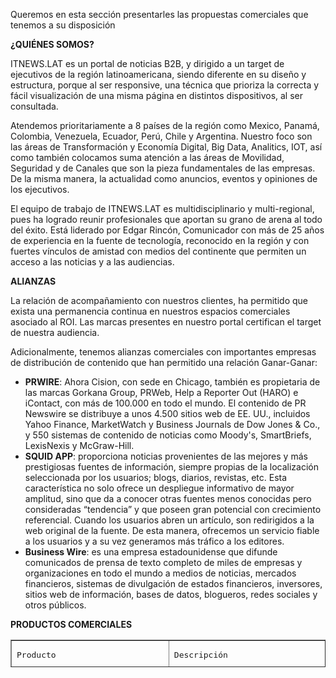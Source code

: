 Queremos en esta sección presentarles las propuestas comerciales que tenemos a su disposición

**¿QUIÉNES SOMOS?**

ITNEWS.LAT es un portal de noticias B2B, y dirigido a un target de ejecutivos de la región latinoamericana, siendo diferente en su diseño y estructura, porque al ser responsive, una técnica que prioriza la correcta y fácil visualización de una misma página en distintos dispositivos, al ser consultada.

Atendemos prioritariamente a 8 países de la región como Mexico, Panamá,  Colombia, Venezuela, Ecuador, Perú, Chile y Argentina. Nuestro foco son las áreas de Transformación y Economía Digital, Big Data, Analitics, IOT, así como también colocamos suma atención a las áreas de Movilidad, Seguridad y de Canales que son la pieza fundamentales de las empresas. De la misma manera, la actualidad como anuncios, eventos y opiniones de los ejecutivos.

El equipo de trabajo de ITNEWS.LAT es multidisciplinario y multi-regional, pues ha logrado reunir profesionales que aportan su grano de arena al todo del éxito. Está liderado por Edgar Rincón, Comunicador con más de 25 años de experiencia en la fuente de tecnología, reconocido en la región y con fuertes vínculos de amistad con medios del continente que permiten un acceso a las noticias y a las audiencias.

**ALIANZAS**

La relación de acompañamiento con nuestros clientes, ha permitido que exista una permanencia continua en nuestros espacios comerciales asociado al ROI. Las marcas presentes en nuestro portal certifican el target de nuestra audiencia.

Adicionalmente, tenemos alianzas comerciales con importantes empresas de distribución de contenido que han permitido una relación Ganar-Ganar:

- **PRWIRE**: Ahora Cision, con sede en Chicago, también es propietaria de las marcas Gorkana Group, PRWeb, Help a Reporter Out (HARO) e iContact, con más de 100.000 en todo el mundo. El contenido de PR Newswire se distribuye a unos 4.500 sitios web de EE. UU., incluidos Yahoo Finance, MarketWatch y Business Journals de Dow Jones & Co., y 550 sistemas de contenido de noticias como Moody's, SmartBriefs, LexisNexis y McGraw-Hill.
- **SQUID APP**: proporciona noticias provenientes de las mejores y más prestigiosas fuentes de información, siempre propias de la localización seleccionada por los usuarios; blogs, diarios, revistas, etc. Esta característica no solo ofrece un despliegue informativo de mayor amplitud, sino que da a conocer otras fuentes menos conocidas pero consideradas “tendencia” y que poseen gran potencial con crecimiento referencial. Cuando los usuarios abren un artículo, son redirigidos a la web original de la fuente. De esta manera, ofrecemos un servicio fiable a los usuarios y a su vez generamos más tráfico a los editores.
- **Business Wire**: es una empresa estadounidense que difunde comunicados de prensa de texto completo de miles de empresas y organizaciones en todo el mundo a medios de noticias, mercados financieros, sistemas de divulgación de estados financieros, inversores, sitios web de información, bases de datos, blogueros, redes sociales y otros públicos.

**PRODUCTOS COMERCIALES**

<table border="1" style="border-collapse: collapse; width: 100%; height: 44px;">
<tbody>
<tr style="height: 21px;">
<td style="width: 33.3333%; height: 21px;">
<pre>Producto</pre>
</td>
<td style="width: 33.3333%; height: 21px;">
<pre>Descripci&oacute;n</pre>
</td>
<td style="width: 33.3333%; height: 21px;">
<pre>Consulta</pre>
</td>
</tr>
<tr style="height: 1px;">
<td style="width: 33.3333%; height: 1px;">
<pre>Banner publicitario ITNEWS.LAT</pre>
</td>
<td style="height: 1px;">
<pre>TOP 728x90 Pixels (por pa&iacute;s)</pre>
</td>
<td style="width: 33.3333%; height: 1px;"></td>
</tr>
<tr style="height: 1px;">
<td style="width: 33.3333%; height: 10px;"></td>
<td style="width: 33.3333%; height: 10px;">
<pre><b>Lateral 300x300 </b><b>Pixels</b><b> (por pa&iacute;s)</b></pre>
</td>
<td style="width: 33.3333%; height: 10px;"></td>
</tr>
<tr style="height: 1px;">
<td style="width: 33.3333%; height: 1px;">Entrevistas</td>
<td style="width: 33.3333%; height: 1px;">
<pre><b>Radio / PODCAST </b><b>(</b><b>Exposici&oacute;n</b> <b>en</b><b> Canal de Spotify y </b><b>YouTube</b><b>)</b></pre>
</td>
<td style="width: 33.3333%; height: 1px;"></td>
</tr>
<tr style="height: 1px;">
<td style="width: 33.3333%; height: 1px;">Webinars</td>
<td style="width: 33.3333%; height: 1px;">
<pre><b>Patrocinio</b> <b>en</b><b> 2 webinars </b><b>x mes</b><br /><b>(Incluye menciones durante el Webinar y exposici&oacute;n del logo en correos y promociones)</b></pre>
</td>
<td style="width: 33.3333%; height: 1px;"></td>
</tr>
<tr style="height: 10px;">
<td style="width: 33.3333%; height: 10px;">Redes Sociales</td>
<td style="width: 33.3333%; height: 10px;">
<pre><b>4 Post en Twitter &ndash; 1 Post Instagram (Mensual)<br />@ERINCONM / @ITNEWSLAT</b></pre>
</td>
<td style="width: 33.3333%; height: 10px;"></td>
</tr>
<tr>
<td style="width: 33.3333%;">Mensajes Publicitarios</td>
<td style="width: 33.3333%;">
<pre><b>Menciones publicitarias para Radio / PODCAST</b></pre>
</td>
<td style="width: 33.3333%;"></td>
</tr>
</tbody>
</table>

